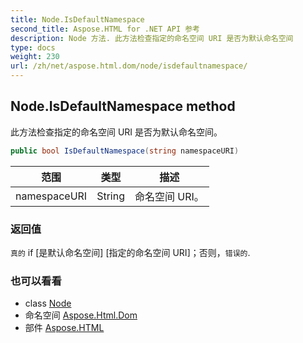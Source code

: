 ```yaml
---
title: Node.IsDefaultNamespace
second_title: Aspose.HTML for .NET API 参考
description: Node 方法. 此方法检查指定的命名空间 URI 是否为默认命名空间
type: docs
weight: 230
url: /zh/net/aspose.html.dom/node/isdefaultnamespace/
---
```

## Node.IsDefaultNamespace method

此方法检查指定的命名空间 URI 是否为默认命名空间。

```csharp
public bool IsDefaultNamespace(string namespaceURI)
```

| 范围 | 类型 | 描述 |
| --- | --- | --- |
| namespaceURI | String | 命名空间 URI。 |

### 返回值

`真的` if [是默认命名空间] [指定的命名空间 URI]；否则，`错误的`.

### 也可以看看

* class [Node](../)
* 命名空间 [Aspose.Html.Dom](../../node/)
* 部件 [Aspose.HTML](../../../)


